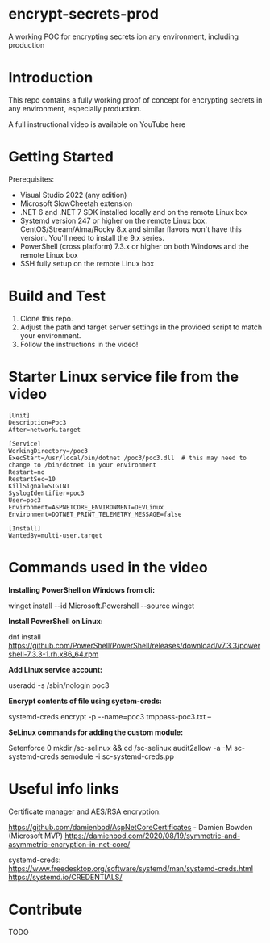 # encrypt-secrets-prod
A working POC for encrypting secrets ion any environment, including production

# Introduction 
This repo contains a fully working proof of concept for encrypting secrets in any environment, especially production.

A full instructional video is available on YouTube here <insert link>

# Getting Started
Prerequisites:

- Visual Studio 2022 (any edition)
- Microsoft SlowCheetah extension 
- .NET 6 and .NET 7 SDK installed locally and on the remote Linux box
- Systemd version 247 or higher on the remote Linux box. CentOS/Stream/Alma/Rocky 8.x and similar flavors won't have this version. 
  You'll need to install the 9.x series.
- PowerShell (cross platform) 7.3.x or higher on both Windows and the remote Linux box
- SSH fully setup on the remote Linux box


# Build and Test
1. Clone this repo.
2. Adjust the path and target server settings in the provided script to match your environment.
3. Follow the instructions in the video!

# Starter Linux service file from the video
```
[Unit]
Description=Poc3
After=network.target

[Service]
WorkingDirectory=/poc3
ExecStart=/usr/local/bin/dotnet /poc3/poc3.dll  # this may need to change to /bin/dotnet in your environment
Restart=no
RestartSec=10
KillSignal=SIGINT
SyslogIdentifier=poc3
User=poc3
Environment=ASPNETCORE_ENVIRONMENT=DEVLinux
Environment=DOTNET_PRINT_TELEMETRY_MESSAGE=false

[Install]
WantedBy=multi-user.target
```

# Commands used in the video

**Installing PowerShell on Windows from cli:**

winget install --id Microsoft.Powershell --source winget

**Install PowerShell on Linux:**

dnf install https://github.com/PowerShell/PowerShell/releases/download/v7.3.3/powershell-7.3.3-1.rh.x86_64.rpm

**Add Linux service account:**

useradd -s /sbin/nologin poc3

**Encrypt contents of file using system-creds:**

systemd-creds encrypt -p --name=poc3 tmppass-poc3.txt –

**SeLinux commands for adding the custom module:**

Setenforce 0
mkdir /sc-selinux && cd /sc-selinux
audit2allow -a -M sc-systemd-creds
semodule -i sc-systemd-creds.pp


# Useful info links

Certificate manager and AES/RSA encryption:

https://github.com/damienbod/AspNetCoreCertificates - Damien Bowden (Microsoft MVP)
https://damienbod.com/2020/08/19/symmetric-and-asymmetric-encryption-in-net-core/

systemd-creds:
https://www.freedesktop.org/software/systemd/man/systemd-creds.html
https://systemd.io/CREDENTIALS/




# Contribute
TODO

